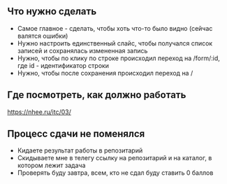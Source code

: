## Что нужно сделать

 * Самое главное - сделать, чтобы хоть что-то было видно (сейчас валятся ошибки)
 * Нужно настроить единственный слайс, чтобы получался список записей и сохранялась измененная запись
 * Нужно, чтобы по клику по строке происходил переход на /form/:id, где id - идентификатор строки
 * Нужно, чтобы после сохранения происходил переход на /

## Где посмотреть, как должно работать

 https://nhee.ru/itc/03/

## Процесс сдачи не поменялся

 * Кидаете результат работы в репозитарий
 * Скидываете мне в телегу ссылку на репозитарий и на каталог, в котором лежит задача
 * Проверять буду завтра, всем, кто не сдал буду ставить 0 баллов
